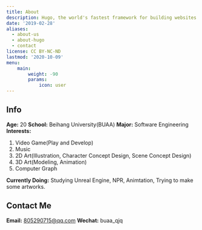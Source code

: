 ```yaml
---
title: About
description: Hugo, the world's fastest framework for building websites
date: '2019-02-28'
aliases:
  - about-us
  - about-hugo
  - contact
license: CC BY-NC-ND
lastmod: '2020-10-09'
menu:
    main: 
        weight: -90
        params:
            icon: user
---
```


## Info
**Age:** 20
**School:** Beihang University(BUAA)
**Major:** Software Engineering
**Interests:** 
1. Video Game(Play and Develop)
2. Music 
3. 2D Art(Illustration, Character Concept Design, Scene Concept Design)
4. 3D Art(Modeling, Animation)
5. Computer Graph

**Currently Doing:** Studying Unreal Engine, NPR, Animtation, Trying to make some artworks.

## Contact Me
**Email:** 805290715@qq.com
**Wechat:** buaa_qjq
